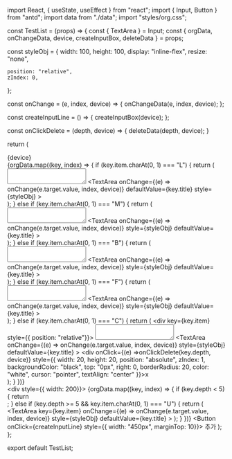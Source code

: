 import React, { useState, useEffect } from "react";
import { Input, Button } from "antd";
import data from "./data";
import "styles/org.css";

const TestList = (props) => {
  const { TextArea } = Input;
  const { orgData, onChangeData, device, createInputBox, deleteData } = props;

  const styleObj = {
    width: 100,
    height: 100,
    display: "inline-flex",
    resize: "none",

    position: "relative",
    zIndex: 0,
  };

  const onChange = (e, index, device) => {
    onChangeData(e, index, device);
  };

  const createInputLine = () => {
    createInputBox(device);
  };

  const onClickDelete = (depth, device) => {
    deleteData(depth, device);
  }

  return (
    <div className="MainDiv">
      <div className="DeviceName">{device}</div>
      <div className="SubBox">
        <div>
          {orgData.map((key, index) => {
            if (key.item.charAt(0, 1) === "L") {
              return (
                <div key={key.item}>
                  <TextArea
                    style={styleObj}
                    defaultValue="총 책임자"
                  ></TextArea>
                  <TextArea
                    onChange={(e) => onChange(e.target.value, index, device)}
                    defaultValue={key.title}
                    style={styleObj}
                  >
                  </TextArea>
                </div>
              );
            } else if (key.item.charAt(0, 1) === "M") {
              return (
                <div key={key.item}>
                  <TextArea
                    style={styleObj}
                    defaultValue="분과 대분류"
                  ></TextArea>
                  <TextArea
                    onChange={(e) => onChange(e.target.value, index, device)}
                    style={styleObj}
                    defaultValue={key.title}
                  ></TextArea>
                </div>
              );
            } else if (key.item.charAt(0, 1) === "B") {
              return (
                <div key={key.item}>
                  <TextArea
                    style={styleObj}
                    defaultValue="Board 위원장"
                  ></TextArea>
                  <TextArea
                    onChange={(e) => onChange(e.target.value, index, device)}
                    style={styleObj}
                    defaultValue={key.title}
                  ></TextArea>
                </div>
              );
            } else if (key.item.charAt(0, 1) === "F") {
              return (
                <div key={key.item}>
                  <TextArea
                    style={styleObj}
                    defaultValue="Facilitator"
                  ></TextArea>
                  <TextArea
                    onChange={(e) => onChange(e.target.value, index, device)}
                    style={styleObj}
                    defaultValue={key.title}
                  ></TextArea>
                </div>
              );
            } else if (key.item.charAt(0, 1) === "C") {
              return (
                <div key={key.item} style={{ position: "relative"}}>
                  <TextArea
                    style={styleObj}
                    defaultValue="분과 분류"
                  ></TextArea>
                  <TextArea
                    onChange={(e) => onChange(e.target.value, index, device)}
                    style={styleObj}
                    defaultValue={key.title}
                  ></TextArea>
                  <div
                    onClick={(e) =>onClickDelete(key.depth, device)}
                    style={{
                      width: 20,
                      height: 20,
                      position: "absolute",
                      zIndex: 1,
                      backgroundColor: "black",
                      top: "0px",
                      right: 0,
                      borderRadius: 20,
                      color: "white",
                      cursor: "pointer",
                      textAlign: "center"
                    }}>x</div>
                </div>
              );
            }
          })}
        </div>
        <div style={{ width: 200}}>
          {orgData.map((key, index) => {
            if (key.depth < 5) {
              return <div key={index} className="NoneBox"></div>;
            } else if (key.depth >= 5 && key.item.charAt(0, 1) === "U") {
              return (
                <TextArea
                  key={key.item}
                  onChange={(e) => onChange(e.target.value, index, device)}
                  style={styleObj}
                  defaultValue={key.title}
                ></TextArea>
              );
            }
          })}
        </div>
      </div>
      <Button onClick={createInputLine} style={{ width: "450px", marginTop: 10}}> 추가 </Button>
    </div>
  );
};

export default TestList;
